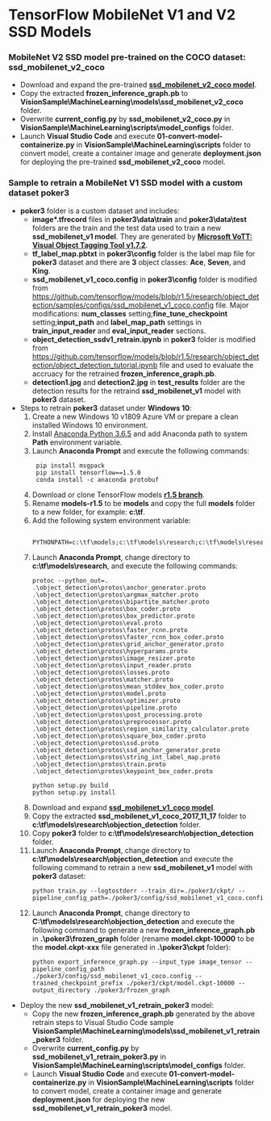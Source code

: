 # TensorFlow MobileNet V1 and V2 SSD Models

### MobileNet V2 SSD model pre-trained on the COCO dataset: ssd_mobilenet_v2_coco
  - Download and expand the pre-trained [**ssd_mobilenet_v2_coco model**](http://download.tensorflow.org/models/object_detection/ssd_mobilenet_v2_coco_2018_03_29.tar.gz).
  - Copy the extracted **frozen_inference_graph.pb** to **VisionSample\MachineLearning\models\ssd_mobilenet_v2_coco** folder.
  - Overwrite **current_config.py** by **ssd_mobilenet_v2_coco.py** in **VisionSample\MachineLearning\scripts\model_configs** folder.
  - Launch **Visual Studio Code** and execute **01-convert-model-containerize.py** in **VisionSample\MachineLearning\scripts** folder to convert model, create a container image and generate **deployment.json** for deploying the pre-trained **ssd_mobilenet_v2_coco** model.

### Sample to retrain a MobileNet V1 SSD model with a custom dataset poker3
  - **poker3** folder is a custom dataset and includes:
    - **image\*.tfrecord** files in **poker3\data\train** and **poker3\data\test** folders are the train and the test data used to train a new **ssd_mobilenet_v1 model**. They are generated by [**Microsoft VoTT: Visual Object Tagging Tool v1.7.2**](https://github.com/Microsoft/VoTT).
    - **tf_label_map.pbtxt** in **poker3\config** folder is the label map file for **poker3** dataset and there are **3** object classes: **Ace**, **Seven**, and **King**.
    - **ssd_mobilenet_v1_coco.config** in **poker3\config** folder is modified from https://github.com/tensorflow/models/blob/r1.5/research/object_detection/samples/configs/ssd_mobilenet_v1_coco.config file.  Major modifications: **num_classes** setting;**fine_tune_checkpoint** setting;**input_path** and **label_map_path** settings in **train_input_reader** and **eval_input_reader** sections. 
    - **object_detection_ssdv1_retrain.ipynb** in **poker3** folder is modified from https://github.com/tensorflow/models/blob/r1.5/research/object_detection/object_detection_tutorial.ipynb file and used to evaluate the accruacy for the retrained **frozen_inference_graph.pb**.
    - **detection1.jpg** and **detection2.jpg** in **test_results** folder are the detection results for the retraind **ssd_mobilenet_v1** model with **poker3** dataset.
  - Steps to retrain **poker3** dataset under **Windows 10**:
    1. Create a new Windows 10 v1809 Azure VM or prepare a clean installed Windows 10 environment.
    2. Install [Anaconda Python 3.6.5](https://repo.anaconda.com/archive/Anaconda3-5.2.0-Windows-x86_64.exe) and add Anaconda path to system **Path** environment variable.
    3. Launch **Anaconda Prompt** and execute the following commands:
        ```<language>
         pip install msgpack
         pip install tensorflow==1.5.0
         conda install -c anaconda protobuf
         ```
    4. Download or clone TensorFlow models [**r1.5 branch**](https://github.com/tensorflow/models/tree/r1.5).
    5. Rename **models-r1.5** to be **models** and copy the full **models** folder to a new folder, for example: **c:\tf**.
    6. Add the following system environment variable:
        ```<language>
         PYTHONPATH=c:\tf\models;c:\tf\models\research;c:\tf\models\research\slim
         ```
    7. Launch **Anaconda Prompt**, change directory to **c:\tf\models\research**, and execute the following commands:
        ```<language>
        protoc --python_out=. .\object_detection\protos\anchor_generator.proto .\object_detection\protos\argmax_matcher.proto .\object_detection\protos\bipartite_matcher.proto .\object_detection\protos\box_coder.proto .\object_detection\protos\box_predictor.proto .\object_detection\protos\eval.proto .\object_detection\protos\faster_rcnn.proto .\object_detection\protos\faster_rcnn_box_coder.proto .\object_detection\protos\grid_anchor_generator.proto .\object_detection\protos\hyperparams.proto .\object_detection\protos\image_resizer.proto .\object_detection\protos\input_reader.proto .\object_detection\protos\losses.proto .\object_detection\protos\matcher.proto .\object_detection\protos\mean_stddev_box_coder.proto .\object_detection\protos\model.proto .\object_detection\protos\optimizer.proto .\object_detection\protos\pipeline.proto .\object_detection\protos\post_processing.proto .\object_detection\protos\preprocessor.proto .\object_detection\protos\region_similarity_calculator.proto .\object_detection\protos\square_box_coder.proto .\object_detection\protos\ssd.proto .\object_detection\protos\ssd_anchor_generator.proto .\object_detection\protos\string_int_label_map.proto .\object_detection\protos\train.proto .\object_detection\protos\keypoint_box_coder.proto
        ```
        ```<language>
        python setup.py build
        python setup.py install
        ```
    8. Download and expand [**ssd_mobilenet_v1_coco model**](http://download.tensorflow.org/models/object_detection/ssd_mobilenet_v1_coco_2017_11_17.tar.gz).
    9. Copy the extracted **ssd_mobilenet_v1_coco_2017_11_17** folder to **c:\tf\models\research\objection_detection** folder.
    10. Copy **poker3** folder to **c:\tf\models\research\objection_detection** folder.
    11. Launch **Anaconda Prompt**, change directory to **c:\tf\models\research\objection_detection** and execute the following command to retrain a new **ssd_mobilenet_v1** model with **poker3** dataset:
        ```<language>
        python train.py --logtostderr --train_dir=./poker3/ckpt/ --pipeline_config_path=./poker3/config/ssd_mobilenet_v1_coco.config
        ```
    12. Launch **Anaconda Prompt**, change directory to **C:\tf\models\research\objection_detection** and execute the following command to generate a new **frozen_inference_graph.pb** in **.\poker3\frozen_graph** folder (rename **model.ckpt-10000** to be the **model.ckpt-xxx** file generated in **.\poker3\ckpt** folder):
        ```<language>
        python export_inference_graph.py --input_type image_tensor --pipeline_config_path ./poker3/config/ssd_mobilenet_v1_coco.config --trained_checkpoint_prefix ./poker3/ckpt/model.ckpt-10000 --output_directory ./poker3/frozen_graph
        ```
  - Deploy the new **ssd_mobilenet_v1_retrain_poker3** model:
    - Copy the new **frozen_inference_graph.pb** generated by the above retrain steps to Visual Studio Code sample **VisionSample\MachineLearning\models\ssd_mobilenet_v1_retrain_poker3** folder.
    - Overwrite **current_config.py** by **ssd_mobilenet_v1_retrain_poker3.py** in **VisionSample\MachineLearning\scripts\model_configs** folder.
    - Launch **Visual Studio Code** and execute **01-convert-model-containerize.py** in **VisionSample\MachineLearning\scripts** folder to convert model, create a container image and generate **deployment.json** for deploying the new **ssd_mobilenet_v1_retrain_poker3** model.



    
